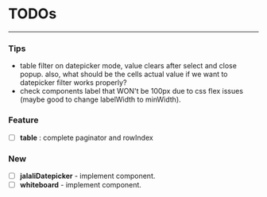 # TODOs

---

### Tips

- table filter on datepicker mode, value clears after select and close popup. also, what should be the cells actual
  value if we want to datepicker filter works properly?
- check components label that WON't be 100px due to css flex issues (maybe good to change labelWidth to minWidth).

### Feature

- [ ] **table** : complete paginator and rowIndex

### New

- [ ] **jalaliDatepicker** - implement component.
- [ ] **whiteboard** - implement component.
